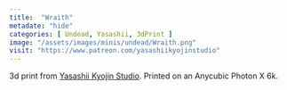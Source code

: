 ```yaml
---
title:  "Wraith"
metadate: "hide"
categories: [ Undead, Yasashii, 3dPrint ]
image: "/assets/images/minis/undead/Wraith.png"
visit: "https://www.patreon.com/yasashiikyojinstudio"
---
```

3d print from [Yasashii Kyojin Studio](https://www.patreon.com/yasashiikyojinstudio). 
Printed on an Anycubic Photon X 6k.